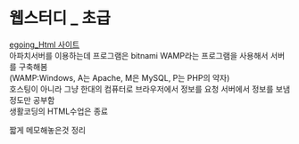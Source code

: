 <h1>웹스터디 _ 초급</h1>

<a href="https://kimdia200.github.io/web_study_basics/egoing_Html/index.html">egoing_Html 사이트</a>
<br>아파치서버를 이용하는데 프로그램은 bitnami WAMP라는 프로그램을 사용해서 서버를 구축해봄<br>
(WAMP:Windows, A는 Apache, M은 MySQL, P는 PHP의 약자)
<br> 호스팅이 아니라 그냥 한대의 컴퓨터로 브라우저에서 정보를 요청 서버에서 정보를 보냄 정도만 공부함
<br>생활코딩의 HTML수업은 종료
<p> 짧게 메모해놓은것 정리
<!-- github 사이트에서 호스팅 무료로 가능합니다!!!

https://www.w3schools.com/tags/tag_hn.asp
모르는태그 여기서 검색 및 예제 확인 가능!~!!


<br>줄바꿈
<u>underline 밑줄
<strong>굵게표시
<p> paragraph 문단 
<ul or ol>
	<li>
	</li>
</ul or ol>    리스트 만드는것 부모 자식 관계! ul은 unordered, ol은 ordered list
<table> 
  <tr>
    <td>아침</td>
    <td>점심</td>
    <td>저녁</td>
  </tr>
  <tr>
    <td>우유</td>
    <td>빵</td>
    <td>밥</td>
  </tr>
</table>              


<meta charset="utf-8"> html페이지를 utf8로 열으렴

<a></a> 태그는 하이퍼링크 태그다!!! 가장 중요함!!!
<a href="https://www.w3.org/TR/html51/" target="_blank" title="html5 specification">
hyperLink 대상은 저 주소고 target = 새탭 , 마우스 가져다댓을때 설명 뜨는거는 title로 설정!
 -->

